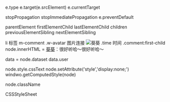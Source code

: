 e.type
e.target(e.srcElement)
e.currentTarget

stopPropagation
stopImmediatePropagation
e.preventDefault


parentElement
firstElementChild
lastElementChild
children
previousElementSibling
nextElementSibling



li 标签  m-comment
.w-avatar 图片连接   <img src="img/avatar0.png" alt="葵葵" />
.time 时间
.comment:first-child  node.innerHTML = <a class="user" href="#">葵葵</a>：很好听哈～很好听哈～


data = node.dataset
data.user

node.style.cssText
node.setAttribute('style','display:none;')
windwo.getComputedStyle(node)

node.className 

CSSStyleSheet